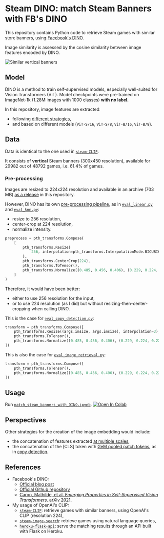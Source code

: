 # Steam DINO: match Steam Banners with FB's DINO

This repository contains Python code to retrieve Steam games with similar store banners, using [Facebook's DINO][fb-dino-blog].

Image similarity is assessed by the cosine similarity between image features encoded by DINO.

![Similar vertical banners][wiki-cover]

## Model

DINO is a method to train self-supervised models, especially well-suited for Vision Transformers (ViT).
Model checkpoints were pre-trained on ImageNet-1k (1.28M images with 1000 classes) **with no label**.

In this repository, image features are extracted:
- following [different strategies][issue-feature-extraction],
- and based on different models (`ViT-S/16`, `ViT-S/8`, `ViT-B/16`, `ViT-B/8`).

## Data

Data is identical to the one used in [`steam-CLIP`][banner-repository-CLIP].

It consists of **vertical** Steam banners (300x450 resolution), available for 29982 out of 48792 games, i.e. 61.4% of games.

### Pre-processing

Images are resized to 224x224 resolution and available in an archive (703 MB) [as a release][github-input-data] in this repository.

However, DINO has its own [pre-processing pipeline][dino-pre-process],  as in [`eval_linear.py`][dino-linear] and [`eval_knn.py`][dino-knn]:
- resize to 256 resolution,
- center-crop at 224 resolution,
- normalize intensity.

```python
preprocess = pth_transforms.Compose(
    [
        pth_transforms.Resize(
            256, interpolation=pth_transforms.InterpolationMode.BICUBIC
        ),
        pth_transforms.CenterCrop(224),
        pth_transforms.ToTensor(),
        pth_transforms.Normalize((0.485, 0.456, 0.406), (0.229, 0.224, 0.225)),
    ]
)
```

Therefore, it would have been better:
- either to use 256 resolution for the input,
- or to use 224 resolution (as I did) but without resizing-then-center-cropping when calling DINO.

This is the case for [`eval_copy_detection.py`][dino-copy-detection]:

```python
transform = pth_transforms.Compose([ 
    pth_transforms.Resize((args.imsize, args.imsize), interpolation=3), 
    pth_transforms.ToTensor(), 
    pth_transforms.Normalize((0.485, 0.456, 0.406), (0.229, 0.224, 0.225)), 
])
```

This is also the case for [`eval_image_retrieval.py`][dino-image-retrieval]:

```python
transform = pth_transforms.Compose([ 
    pth_transforms.ToTensor(), 
    pth_transforms.Normalize((0.485, 0.456, 0.406), (0.229, 0.224, 0.225)), 
])
```

## Usage

Run [`match_steam_banners_with_DINO.ipynb`][match_steam_banners_with_DINO-notebook].
[![Open In Colab][colab-badge]][match_steam_banners_with_DINO-notebook]

## Perspectives

Other strategies for the creation of the image embedding would include:
- the concatenation of features extracted [at multiple scales][dino-multi-scale],
- the concatenation of the [CLS] token with [GeM pooled patch tokens][dino-gem-pooling], as in [copy detection][dino-copy-detection].

## References

-   Facebook's DINO:
    - [Official blog post][fb-dino-blog]
    - [Official Github repository][fb-dino-code]
    - [Caron, Mathilde, et al. *Emerging Properties in Self-Supervised Vision Transformers*. arXiv 2021.][fb-dino-paper] 
-   My usage of OpenAI's CLIP:
    - [`steam-CLIP`][banner-repository-CLIP]: retrieve games with similar banners, using OpenAI's CLIP (resolution 224),
    - [`steam-image-search`][natural-language-search]: retrieve games using natural language queries,
    - [`heroku-flask-api`][my-flask-API]: serve the matching results through an API built with Flask on Heroku.

<!-- Definitions -->

[wiki-cover]: <https://github.com/woctezuma/steam-DINO/wiki/img/illustration.jpg>
[match_steam_banners_with_DINO-notebook]: <https://colab.research.google.com/github/woctezuma/steam-DINO/blob/main/match_steam_banners_with_DINO.ipynb>

[issue-feature-extraction]: <https://github.com/facebookresearch/dino/issues/72>

[fb-dino-blog]: <https://ai.facebook.com/blog/dino-paws-computer-vision-with-self-supervised-transformers-and-10x-more-efficient-training>
[fb-dino-code]: <https://github.com/facebookresearch/dino>
[fb-dino-paper]: <https://arxiv.org/abs/2104.14294>

[banner-repository-CLIP]: <https://github.com/woctezuma/steam-CLIP>
[natural-language-search]: <https://github.com/woctezuma/steam-image-search>
[my-flask-API]: <https://github.com/woctezuma/heroku-flask-api>

[github-input-data]: <https://github.com/woctezuma/steam-DINO/releases/tag/input>
[dino-pre-process]: <https://github.com/woctezuma/match-steam-banners/blob/0c752609cac64448d874340abbaeb6d337f3e8ba/dino_utils.py#L165-L179>
[dino-linear]: <https://github.com/facebookresearch/dino/blob/main/eval_linear.py>
[dino-multi-scale]: <https://github.com/facebookresearch/dino/blob/ba9edd18db78a99193005ef991e04d63984b25a8/utils.py#L795-L809>
[dino-gem-pooling]: <https://github.com/facebookresearch/dino/blob/ba9edd18db78a99193005ef991e04d63984b25a8/eval_copy_detection.py#L166-L175>
[dino-copy-detection]: <https://github.com/facebookresearch/dino/blob/main/eval_copy_detection.py>
[dino-image-retrieval]: <https://github.com/facebookresearch/dino/blob/ba9edd18db78a99193005ef991e04d63984b25a8/eval_image_retrieval.py#L106-L109>
[dino-knn]: <https://github.com/facebookresearch/dino/blob/main/eval_knn.py>

[colab-badge]: <https://colab.research.google.com/assets/colab-badge.svg>
